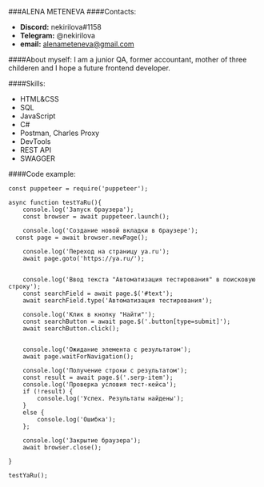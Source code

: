 ###ALENA METENEVA
####Contacts:
* **Discord:** nekirilova#1158
* **Telegram:** @nekirilova
* **email:** alenameteneva@gmail.com

####About myself:
I am a junior QA, former accountant, mother of three childeren and I hope a future frontend developer. 

####Skills:
* HTML&CSS
* SQL
* JavaScript
* C#
* Postman, Charles Proxy
* DevTools
* REST API
* SWAGGER

####Code example:
```
const puppeteer = require('puppeteer');

async function testYaRu(){
    console.log('Запуск браузера');
    const browser = await puppeteer.launch();
    
    console.log('Создание новой вкладки в браузере');
  const page = await browser.newPage();
    
    console.log('Переход на страницу ya.ru');
    await page.goto('https://ya.ru/');
    

    console.log('Ввод текста "Автоматизация тестирования" в поисковую строку');
    const searchField = await page.$('#text');
    await searchField.type('Автоматизация тестирования');
   
    console.log('Клик в кнопку "Найти"');
    const searchButton = await page.$('.button[type=submit]');
    await searchButton.click();
   
    
    console.log('Ожидание элемента с результатом');
    await page.waitForNavigation();
                               
    console.log('Получение строки с результатом');
    const result = await page.$('.serp-item');
    console.log('Проверка условия тест-кейса');
    if (!result) {
        console.log('Успех. Результаты найдены');
    }
    else {
        console.log('Ошибка');
    };

    console.log('Закрытие браузера');
    await browser.close();
   
}

testYaRu();
```